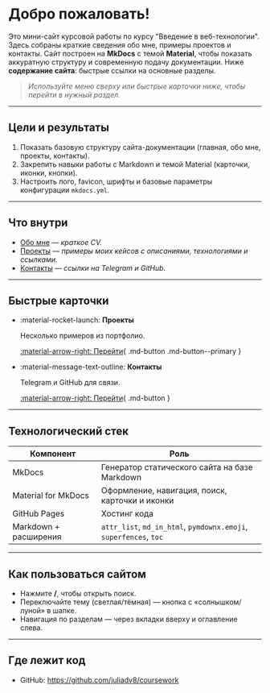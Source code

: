 # Добро пожаловать! 

Это мини-сайт курсовой работы по курсу "Введение в веб-технологии". 
Здесь собраны краткие сведения обо мне, примеры проектов и контакты. Сайт построен на **MkDocs** с темой **Material**, чтобы показать аккуратную структуру и современную подачу документации.
Ниже **содержание сайта**: быстрые ссылки на основные разделы.

> *Используйте меню сверху или быстрые карточки ниже, чтобы перейти в нужный раздел.*

---

## Цели и результаты

1. Показать базовую структуру сайта-документации (главная, обо мне, проекты, контакты).
2. Закрепить навыки работы с Markdown и темой Material (карточки, иконки, кнопки).
3. Настроить лого, favicon, шрифты и базовые параметры конфигурации `mkdocs.yml`.

---

## Что внутри

- [Обо мне](about.md) — *краткое CV.*
- [Проекты](projects.md) — *примеры моих кейсов с описаниями, технологиями и ссылками.*
- [Контакты](contacts.md) — *ссылки на Telegram и GitHub*.

---

## Быстрые карточки

<div class="grid cards" markdown="1">

-   :material-rocket-launch: **Проекты**

    Несколько примеров из портфолио.

    [:material-arrow-right: Перейти](projects.md){ .md-button .md-button--primary }

-   :material-message-text-outline: **Контакты**

    Telegram и GitHub для связи.

    [:material-arrow-right: Перейти](contacts.md){ .md-button }

</div>

---

## Технологический стек 

| Компонент | Роль |
|---|---|
| MkDocs | Генератор статического сайта на базе Markdown |
| Material for MkDocs | Оформление, навигация, поиск, карточки и иконки |
| GitHub Pages | Хостинг кода |
| Markdown + расширения | `attr_list`, `md_in_html`, `pymdownx.emoji`, `superfences`, `toc` |

---

## Как пользоваться сайтом

- Нажмите **/**, чтобы открыть поиск.  
- Переключайте тему (светлая/тёмная) — кнопка с «солнышком/луной» в шапке.  
- Навигация по разделам — через вкладки вверху и оглавление слева.

---

## Где лежит код

- GitHub: <https://github.com/juliadv8/coursework>

